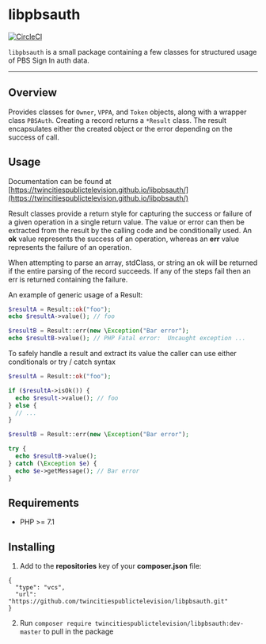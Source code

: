 # libpbsauth
[![CircleCI](https://circleci.com/gh/twincitiespublictelevision/libpbsauth/tree/master.svg?style=svg)](https://circleci.com/gh/twincitiespublictelevision/libpbsauth/tree/master)

`libpbsauth` is a small package containing a few classes for structured
usage of PBS Sign In auth data.

---

## Overview

Provides classes for `Owner`, `VPPA`, and `Token` objects, along with a wrapper class
`PBSAuth`. Creating a record returns a `*Result` class. The result encapsulates either 
the created object or the error depending on the success of call.

## Usage

Documentation can be found at [https://twincitiespublictelevision.github.io/libpbsauth/](https://twincitiespublictelevision.github.io/libpbsauth/)

Result classes provide a return style for capturing the success or failure of a
given operation in a single return value. The value or error can then be extracted
from the result by the calling code and be conditionally used. An **ok** value
represents the success of an operation, whereas an **err** value represents the
failure of an operation.

When attempting to parse an array, stdClass, or string an ok will be returned if
the entire parsing of the record succeeds. If any of the steps fail then an err
is returned containing the failure.

An example of generic usage of a Result:

```php
$resultA = Result::ok("foo");
echo $resultA->value(); // foo

$resultB = Result::err(new \Exception("Bar error");
echo $resultB->value(); // PHP Fatal error:  Uncaught exception ...
```

To safely handle a result and extract its value the caller can use either
conditionals or try / catch syntax

```php
$resultA = Result::ok("foo");

if ($resultA->isOk()) {
  echo $result->value(); // foo
} else {
  // ...
}

$resultB = Result::err(new \Exception("Bar error");

try {
  echo $resultB->value();
} catch (\Exception $e) {
  echo $e->getMessage(); // Bar error
}
```

## Requirements

* PHP >= 7.1

## Installing

1. Add to the **repositories** key of your **composer.json** file:
```
{
  "type": "vcs",
  "url": "https://github.com/twincitiespublictelevision/libpbsauth.git"
}
```

2. Run `composer require twincitiespublictelevision/libpbsauth:dev-master` to pull in the package